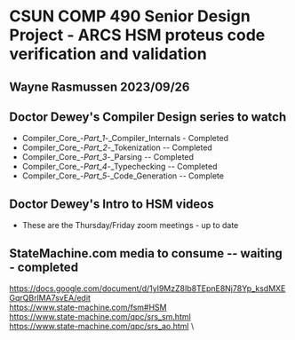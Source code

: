 # CSUN COMP 490 Senior Design Project - ARCS HSM proteus code verification and validation

## Wayne Rasmussen   2023/09/26 ##

## Doctor Dewey's Compiler Design series to watch ##
  - Compiler_Core_-_Part_1_-_Compiler_Internals  - Completed
  - Compiler_Core_-_Part_2_-_Tokenization  -- Completed
  - Compiler_Core_-_Part_3_-_Parsing  -- Completed
  - Compiler_Core_-_Part_4_-_Typechecking  -- Completed
  - Compiler_Core_-_Part_5_-_Code_Generation  -- Complete

## Doctor Dewey's Intro to HSM videos ##
  - These are the Thursday/Friday zoom meetings - up to date

## StateMachine.com media to consume -- waiting - completed ##

<https://docs.google.com/document/d/1yl9MzZ8Ib8TEpnE8Nj78Yp_ksdMXEGqrQBrlMA7svEA/edit> \
<https://www.state-machine.com/fsm#HSM> \
<https://www.state-machine.com/qpc/srs_sm.html> \
<https://www.state-machine.com/qpc/srs_ao.html> \
